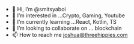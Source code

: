- 👋 Hi, I’m @smitsyaboi
- 👀 I’m interested in ...Crypto, Gaming, Youtube
- 🌱 I’m currently learning ...React, Kotlin, TS
- 💞️ I’m looking to collaborate on ... blockchain
- 📫 How to reach me joshua@threehippies.com 

<!---
smitsyaboi/smitsyaboi is a ✨ special ✨ repository because its `README.md` (this file) appears on your GitHub profile.
You can click the Preview link to take a look at your changes.
--->
